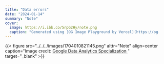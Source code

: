```yaml
---
title: "Data errors"
date: "2024-01-14"
summary: "Note"
cover:
  image: https://i.ibb.co/5rpG2Hy/note.png
  caption: "Generated using [OG Image Playground by Vercel](https://og-playground.vercel.app/)"
---
```


{{< figure src="../../../images/1704010821145.png" alttr="Note" align=center caption="Image credit: [Google Data Analytics Specialization ](https://www.coursera.org/specializations/data-analytics-certificate)" target="_blank" >}}
